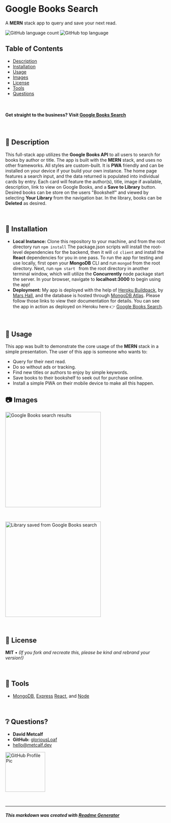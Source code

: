# Google Books Search
A **MERN** stack app to query and save your next read.

![GitHub language count](https://img.shields.io/github/languages/count/gloriousLoaf/Google-Books-Search)
![GitHub top language](https://img.shields.io/github/languages/top/gloriousLoaf/Google-Books-Search)

## Table of Contents
* [Description](#-description)
* [Installation](#-installation)
* [Usage](#-usage)
* [Images](#-images)
* [License](#-license)
* [Tools](#-tools)
* [Questions](#-questions)
<p>&nbsp;</p>

#### Get straight to the business? Visit [Google Books Search](https://google-books-loaf.herokuapp.com/)
<p>&nbsp;</p>

## 📝 Description
This full-stack app utilizes the **Google Books API** to all users to search for books by author or title. The app is built with the **MERN** stack, and uses no other frameworks. All styles are custom-built. It is **PWA** friendly and can be installed on your device if your build your own instance. The home page features a search input, and the data returned is populated into individual cards by entry. Each card will feature the author(s), title, image if available, description, link to view on Google Books, and a **Save to Library** button. Desired books can be store on the users "Bookshelf" and viewed by selecting **Your Library** from the navigation bar. In the library, books can be **Deleted** as desired.
<p>&nbsp;</p>

## 💾 Installation
* **Local Instance:**
Clone this repository to your machine, and from the root directory run ``` npm install ``` The package.json scripts will install the root-level dependencies for the backend, then it will ``` cd client ``` and install the **React** dependencies for you in one pass. To run the app for testing and use locally, first open your **MongoDB** CLI and run ``` mongod ``` from the root directory. Next, run ```npm start ``` from the root directory in another terminal window, which will utilize the **Concurrently** node package start the server. In your browser, navigate to **localhost:3000** to begin using the app! 
* **Deployment:**
My app is deployed with the help of [Heroku Buildpack](https://github.com/mars/create-react-app-buildpack), by [Mars Hall](https://github.com/mars), and the database is hosted through [MongoDB Atlas](https://docs.atlas.mongodb.com/). Please follow those links to view their documentation for details. You can see the app in action as deployed on Heroku here 👉 [Google Books Search](https://google-books-loaf.herokuapp.com/).
<p>&nbsp;</p>

## 📲 Usage
This app was built to demonstrate the core usage of the **MERN** stack in a simple presentation. The user of this app is someone who wants to:
* Query for their next read.
* Do so without ads or tracking.
* Find new titles or authors to enjoy by simple keywords.
* Save books to their bookshelf to seek out for purchase online.
* Install a simple PWA on their mobile device to make all this happen.

## 📷 Images
<img src="https://github.com/gloriousLoaf/Snipit-Social/blob/main/client/src/pages/search.png" alt="Google Books search results" height="300">
<p>&nbsp;</p>
<img src="https://github.com/gloriousLoaf/Snipit-Social/blob/main/client/src/pages/library.png" alt="Library saved from Google Books search" height="300">
<p>&nbsp;</p>

## 📜 License
**MIT** • *(If you fork and recreate this, please be kind and rebrand your version!)*
<p>&nbsp;</p>

## 🔨 Tools 
* [MongoDB](https://www.mongodb.com/), [Express](https://expressjs.com/) [React](https://reactjs.org/), and [Node](https://nodejs.org/)
<p>&nbsp;</p>

## ❔ Questions?
  * **David Metcalf**
  * **GitHub:** [gloriousLoaf](https://github.com/gloriousLoaf)
  * <hello@metcalf.dev>

<img src="https://github.com/gloriousLoaf.png" alt="GitHub Profile Pic" width="125" height="125">
<p>&nbsp;</p>

---

##### This markdown was created with [Readme Generator](https://github.com/gloriousLoaf/Readme-Generator)

